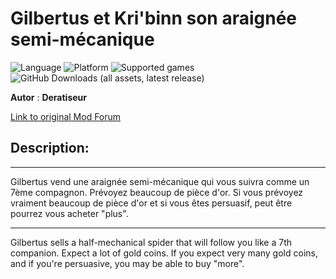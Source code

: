 # Gilbertus et Kri'binn son araignée semi-mécanique

![Language](https://img.shields.io/static/v1?label=language&message=english%20%7C%20french%20%7C%20&color=informational)
![Platform](https://img.shields.io/static/v1?label=platform&message=windows%20%7C%20macOS%20%7C%20Linux%20%7C%20&color=informational)
![Supported games](https://img.shields.io/static/v1?label=supported%20games&message=BG2EE%20%7C%20EET%20%7C&20&color=dodgerblue)
![GitHub Downloads (all assets, latest release)](https://img.shields.io/github/downloads/Deratiseur/Gilbertus/total)

**Autor** : **Deratiseur**

[Link to original Mod Forum](https://www.baldursgateworld.fr/viewtopic.php?t=34676)

## Description:
-------------

Gilbertus vend une araignée semi-mécanique qui vous suivra comme un 7ème compagnon. Prévoyez beaucoup de pièce d'or.
Si vous prévoyez vraiment beaucoup de pièce d'or et si vous êtes persuasif, peut être pourrez vous acheter "plus".
__________________

Gilbertus sells a half-mechanical spider that will follow you like a 7th companion. Expect a lot of gold coins.
If you expect very many gold coins, and if you're persuasive, you may be able to buy "more".
